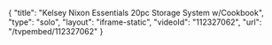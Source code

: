 {
    "title": "Kelsey Nixon Essentials 20pc Storage System w\/Cookbook",
    "type": "solo",
    "layout": "iframe-static",
    "videoId": "112327062",
    "url": "\/tvpembed\/112327062"
}